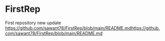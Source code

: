 # FirstRep
First repository
new update
https://github.com/sawant78/FirstRep/blob/main/README.mdhttps://github.com/sawant78/FirstRep/blob/main/README.md
